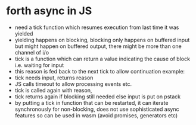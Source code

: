 # forth async in JS

-   need a tick function which resumes execution from last time it was yielded
-   yielding happens on blocking, blocking only happens on buffered input but might happen on buffered output, there might be more than one channel of i/o
-   tick is a function which can return a value indicating the cause of block i.e. waiting for input
-   this reason is fed back to the next tick to allow continuation
    example:
-   tick needs input, returns reason
-   JS calls timeout to allow processing events etc.
-   tick is called again with reason,
-   tick returns again if blocking still needed else input is put on pstack
-   by putting a tick in function that can be restarted, it can iterate synchronously for non-blocking, does not use sophisticated async features so can be used in wasm (avoid promises, generators etc)
